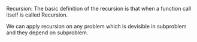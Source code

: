 Recursion: The basic definition of the recursion is that when a function call itself is called Recursion.

We can apply recursion on any problem which is devisible in subproblem and they depend on subproblem.